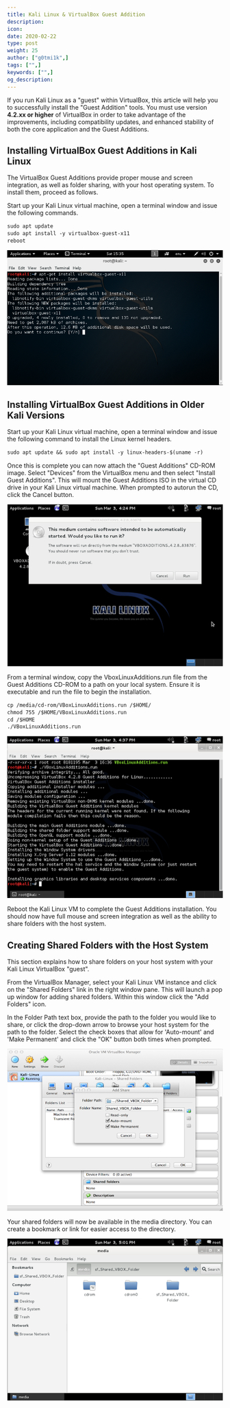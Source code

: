 ```yaml
---
title: Kali Linux & VirtualBox Guest Addition
description:
icon:
date: 2020-02-22
type: post
weight: 25
author: ["g0tmi1k",]
tags: ["",]
keywords: ["",]
og_description:
---
```


If you run Kali Linux as a "guest" within VirtualBox, this article will help you to successfully install the "Guest Addition" tools.
You must use version **4.2.xx or higher** of VirtualBox in order to take advantage of the improvements, including compatibility updates, and enhanced stability of both the core application and the Guest Additions.

## Installing VirtualBox Guest Additions in Kali Linux

The VirtualBox Guest Additions provide proper mouse and screen integration, as well as folder sharing, with your host operating system. To install them, proceed as follows.

Start up your Kali Linux virtual machine, open a terminal window and issue the following commands.

```markdown
sudo apt update
sudo apt install -y virtualbox-guest-x11
reboot
```

![virtualbox-tools](virtualbox-tools.png)

## Installing VirtualBox Guest Additions in Older Kali Versions

Start up your Kali Linux virtual machine, open a terminal window and issue the following command to install the Linux kernel headers.

```markdown
sudo apt update && sudo apt install -y linux-headers-$(uname -r)
```

Once this is complete you can now attach the "Guest Additions" CD-ROM image. Select "Devices" from the VirtualBox menu and then select "Install Guest Additions". This will mount the Guest Additions ISO in the virtual CD drive in your Kali Linux virtual machine. When prompted to autorun the CD, click the Cancel button.

![VirtualBox-Cancel-Auto-Run](Figure-17-Cancel-Auto-Run.png)

From a terminal window, copy the VboxLinuxAdditions.run file from the Guest Additions CD-ROM to a path on your local system. Ensure it is executable and run the file to begin the installation.

```markdown
cp /media/cd-rom/VBoxLinuxAdditions.run /$HOME/
chmod 755 /$HOME/VBoxLinuxAdditions.run
cd /$HOME
./VBoxLinuxAdditions.run
```

![VirtualBox-VBox-Additions-Install](Figure-19-VBox-Additions-Install.png)

Reboot the Kali Linux VM to complete the Guest Additions installation. You should now have full mouse and screen integration as well as the ability to share folders with the host system.

## Creating Shared Folders with the Host System

This section explains how to share folders on your host system with your Kali Linux VirtualBox "guest".

From the VirtualBox Manager, select your Kali Linux VM instance and click on the "Shared Folders" link in the right window pane. This will launch a pop up window for adding shared folders. Within this window click the "Add Folders" icon.

In the Folder Path text box, provide the path to the folder you would like to share, or click the drop-down arrow to browse your host system for the path to the folder. Select the check boxes that allow for 'Auto-mount' and 'Make Permanent' and click the "OK" button both times when prompted.

![Figure-20-Shared-folder-config](Figure-20-Shared-folder-config.png)

Your shared folders will now be available in the media directory. You can create a bookmark or link for easier access to the directory.

![VirtualBox-Shared-folder-in-Kali](Figure-21-Shared-folder-in-Kali.png)

